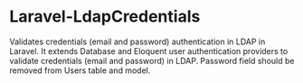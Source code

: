 # Laravel-LdapCredentials

Validates credentials (email and password) authentication in LDAP in Laravel.
It extends Database and Eloquent user authentication providers to validate credentials (email and password) in LDAP.
Password field should be removed from Users table and model.
